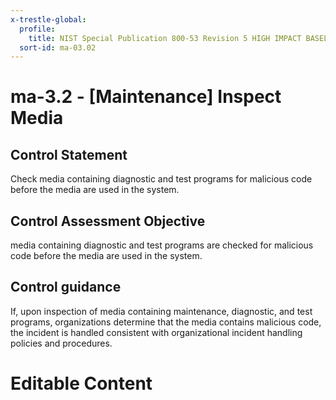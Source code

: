 ```yaml
---
x-trestle-global:
  profile:
    title: NIST Special Publication 800-53 Revision 5 HIGH IMPACT BASELINE
  sort-id: ma-03.02
---
```


# ma-3.2 - \[Maintenance\] Inspect Media

## Control Statement

Check media containing diagnostic and test programs for malicious code before the media are used in the system.

## Control Assessment Objective

media containing diagnostic and test programs are checked for malicious code before the media are used in the system.

## Control guidance

If, upon inspection of media containing maintenance, diagnostic, and test programs, organizations determine that the media contains malicious code, the incident is handled consistent with organizational incident handling policies and procedures.

# Editable Content

<!-- Make additions and edits below -->
<!-- The above represents the contents of the control as received by the profile, prior to additions. -->
<!-- If the profile makes additions to the control, they will appear below. -->
<!-- The above markdown may not be edited but you may edit the content below, and/or introduce new additions to be made by the profile. -->
<!-- If there is a yaml header at the top, parameter values may be edited. Use --set-parameters to incorporate the changes during assembly. -->
<!-- The content here will then replace what is in the profile for this control, after running profile-assemble. -->
<!-- The current profile has no added parts for this control, but you may add new ones here. -->
<!-- Each addition must have a heading either of the form ## Control my_addition_name -->
<!-- or ## Part a. (where the a. refers to one of the control statement labels.) -->
<!-- "## Control" parts are new parts added after the statement part. -->
<!-- "## Part" parts are new parts added into the top-level statement part with that label. -->
<!-- Subparts may be added with nested hash levels of the form ### My Subpart Name -->
<!-- underneath the parent ## Control or ## Part being added -->
<!-- See https://oscal-compass.github.io/compliance-trestle/tutorials/ssp_profile_catalog_authoring/ssp_profile_catalog_authoring for guidance. -->
